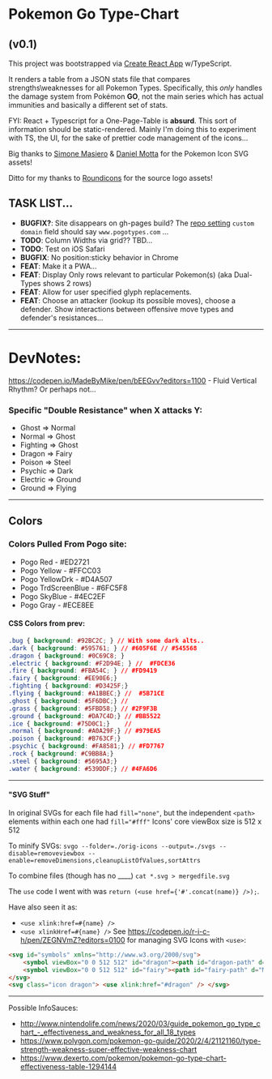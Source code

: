 # Pokemon Go Type-Chart
## (v0.1)

This project was bootstrapped via [Create React App](https://github.com/facebook/create-react-app) w/TypeScript.

It renders a table from a JSON stats file that compares strengths\weaknesses for all Pokemon Types. Specifically, this *only* handles the damage system from Pokémon **GO**, not the main series which has actual immunities and basically a different set of stats.

FYI: React + Typescript for a One-Page-Table is **absurd**. This sort of information should be static-rendered. Mainly I'm doing this to experiment with TS, the UI, for the sake of prettier code management of the icons...

Big thanks to [Simone Masiero](https://github.com/duiker101/pokemon-type-svg-icons) & [Daniel Motta](https://dribbble.com/shots/4862612-Pokedex-iOS-app) for the Pokemon Icon SVG assets!

Ditto for my thanks to [Roundicons](https://roundicons.com/icon-packs/pokemon-go-filled-outline-icons/) for the source logo assets!


## TASK LIST...
  * **BUGFIX?**: Site disappears on gh-pages build? The [repo setting](https://github.com/r-i-c-h/pogo-types/settings) `custom domain` field should say `www.pogotypes.com` ...
  * **TODO**: Column Widths via grid?? TBD...
  * **TODO**: Test on iOS Safari
  * **BUGFIX**: No <thead> position:sticky behavior in Chrome
  * **FEAT**: Make it a PWA...
  * **FEAT**: Display Only rows relevant to particular Pokemon(s) (aka Dual-Types shows 2 rows)
  * **FEAT**: Allow for user specified glyph replacements.
  * **FEAT**: Choose an attacker (lookup its possible moves), choose a defender. Show interactions between offensive move types and defender's resistances...

---

# DevNotes:

https://codepen.io/MadeByMike/pen/bEEGvv?editors=1100 - Fluid Vertical Rhythm? Or perhaps not...

### Specific "Double Resistance" when X attacks Y:
* Ghost => Normal
* Normal => Ghost
* Fighting => Ghost
* Dragon => Fairy
* Poison => Steel
* Psychic => Dark
* Electric => Ground
* Ground => Flying

---
## Colors

### Colors Pulled From Pogo site:
  * Pogo Red - #ED2721
  * Pogo Yellow - #FFCC03
  * Pogo YellowDrk - #D4A507
  * Pogo TrdScreenBlue - #6FC5F8
  * Pogo SkyBlue - #4EC2EF
  * Pogo Gray - #ECE8EE
#### CSS Colors from prev:
```css
.bug { background: #92BC2C; } // With some dark alts..
.dark { background: #595761; } // #605F6E // #545568
.dragon { background: #0C69C8; }
.electric { background: #F2D94E; } //  #FDCE36
.fire { background: #FBA54C; } // #FD9419
.fairy { background: #EE90E6;}
.fighting { background: #D3425F;}
.flying { background: #A1BBEC;} //  #5B71CE
.ghost { background: #5F6DBC;} //
.grass { background: #5FBD58;} // #2F9F3B
.ground { background: #DA7C4D;} // #BB5522
.ice { background: #75D0C1;}    //
.normal { background: #A0A29F;} // #979EA5
.poison { background: #B763CF;}
.psychic { background: #FA8581;} // #FD7767
.rock { background: #C9BB8A;}
.steel { background: #5695A3;}
.water { background: #539DDF;} // #4FA6D6
```

---
#### "SVG Stuff"

In original SVGs for each file had `fill="none"`, but the independent `<path>` elements within each one had `fill="#fff"`
Icons' core viewBox size is 512 x 512

To minify SVGs:
  `svgo --folder=./orig-icons --output=./svgs --disable=removeviewbox --enable=removeDimensions,cleanupListOfValues,sortAttrs`

To combine files (though has no ____)
 `cat *.svg > mergedfile.svg`


The `use` code I went with was `return (<use href={'#'.concat(name)} />);`.

Have also seen it as:
  * `<use xlink:href=#{name} />`
  * `<use xlinkHref=#{name} />`
See https://codepen.io/r-i-c-h/pen/ZEGNVmZ?editors=0100 for managing SVG Icons with `<use>`:


```html
<svg id="symbols" xmlns="http://www.w3.org/2000/svg">
    <symbol viewBox="0 0 512 512" id="dragon"><path id="dragon-path" d="M280.702 254.881c3.47-2.116 6.414-6.55 8.788-11.478 31.245 12.77 53.202 42.946 53.202 78.137 0 46.75-38.75 84.649-86.55 84.649-19.622 0-37.719-6.387-52.236-17.15-4.762-2.255-8.68-4.421-11.886-6.194-4.973-2.749-8.234-4.552-10.276-4.27-5.969.823-4.236 6.315-2.661 11.304 1.069 3.389 2.066 6.546.523 7.848-1.614 1.364-6.842-3.621-12.951-9.445-8.316-7.929-18.264-17.414-22.955-14.565-3.709 2.253-.108 8.364 4.3 15.844l.327.555c1.862 3.162 4.02 6.382 5.989 9.32 4.003 5.971 7.227 10.783 5.614 11.597-1.95.984-15.536-8.186-26.985-20.917-4.419-4.913-8.699-10.239-12.677-15.188v-.001c-8.707-10.834-15.961-19.859-20.033-18.79-4.898 1.286-1.193 11.39 4.252 21.113 2.546 4.547 5.541 9.177 8.134 13.186v.001c4.033 6.234 7.094 10.965 5.984 11.547-1.498.783-14.679-12.07-23.632-28.267-5.317-9.621-9.782-20.253-13.397-28.86-3.92-9.335-6.84-16.288-8.763-16.988-6.68-2.431-6.68 11.19-4.001 30.849.35 2.565.87 5.255 1.51 7.994C96.308 450.785 176.129 512 270.568 512c115.517 0 209.161-91.588 209.161-204.568 0-107.532-84.829-195.685-192.608-203.938.136-5.066 2.78-15.111 2.78-15.111s19.027-46.036 20.033-55.873c.066-.653.145-1.362.23-2.118C311.348 19.762 313.553 0 296.551 0c-9.08 0-13.302 6.755-18.131 14.48-1.854 2.966-3.798 6.075-6.14 8.999-16.868 21.065-45.232 47.37-61.315 61.384-33.994 29.621-67.346 53.965-86.798 68.163l-.001.001c-8.847 6.457-14.818 10.816-16.666 12.617-13.926 13.576-63.858 103.642-63.858 103.642s-16.148 28.896-10.408 34.757c5.74 5.86 19.58 4.517 19.58 4.517s185.941-42.657 202.588-46.021a262.52 262.52 0 0110.075-1.83c6.595-1.089 7.779-1.285 15.225-5.828zm-131.467-54.817c-9.981 9.487-26.534 32.132-26.534 32.132s30.764 1.895 47.707-14.21c16.944-16.106 13.062-43.553 13.062-43.553s-24.255 16.144-34.235 25.631z"/></symbol>
    <symbol viewBox="0 0 512 512" id="fairy"><path id="fairy-path" d="M102.726 405.978l82.122-23.812 70.93 129.691a.243.243 0 00.426 0l70.93-129.691 82.123 23.812a.243.243 0 00.3-.302l-23.816-80.497 126.115-68.975a.242.242 0 00.001-.425l-127.155-69.544 24.855-84.01a.243.243 0 00-.3-.302l-84.049 24.371L256.204.126a.242.242 0 00-.425 0l-69.004 126.168-84.049-24.371a.243.243 0 00-.3.302l24.855 84.01L.126 255.779a.242.242 0 000 .425l126.115 68.975-23.815 80.497a.243.243 0 00.3.302zm63.726-149.102l58.179 31.819 31.819 58.178a.242.242 0 00.426 0l31.819-58.178 58.178-31.819a.243.243 0 000-.426l-58.178-31.819-31.819-58.178a.242.242 0 00-.426 0l-31.819 58.178-58.179 31.819a.243.243 0 000 .426z"/></symbol>
</svg>
<svg class="icon dragon"> <use xlink:href="#dragon" /> </svg>
```
---

Possible InfoSauces:
* http://www.nintendolife.com/news/2020/03/guide_pokemon_go_type_chart_-_effectiveness_and_weakness_for_all_18_types
* https://www.polygon.com/pokemon-go-guide/2020/2/4/21121160/type-strength-weakness-super-effective-weakness-chart
* https://www.dexerto.com/pokemon/pokemon-go-type-chart-effectiveness-table-1294144